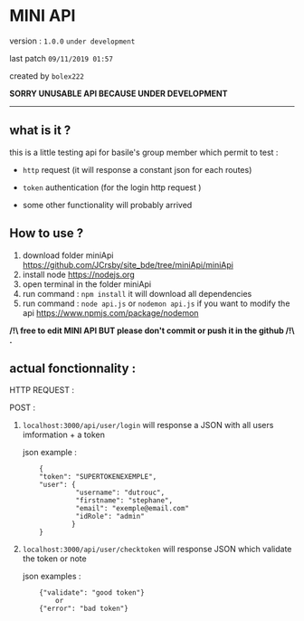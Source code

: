 **MINI API** 
===
version : ```1.0.0``` ```under development```

last patch ```09/11/2019 01:57```

created by ```bolex222```

**SORRY UNUSABLE API BECAUSE UNDER DEVELOPMENT**

---

what is it ?
---

this is a little testing api for basile's group member which permit to test :

- ```http``` request (it will response a constant json for each routes)

- ```token``` authentication (for the login http request )

- some other functionality will probably arrived

How to use ?
---
1. download folder miniApi https://github.com/JCrsby/site_bde/tree/miniApi/miniApi 
2. install node https://nodejs.org
3. open terminal in the folder miniApi
4. run command : ```npm install``` it will download all dependencies
5. run command : ```node api.js``` or ```nodemon api.js``` if you want to modify the api https://www.npmjs.com/package/nodemon

**/!\ free to edit MINI API  BUT please don't commit or push it in the github /!\ .** 








actual fonctionnality : 
---

HTTP REQUEST : 


POST : 
1.  ```localhost:3000/api/user/login``` 
    will response a JSON with all users imformation + a token
    
    json example : 
    ```
        {
        "token": "SUPERTOKENEXEMPLE",
        "user": {
                 "username": "dutrouc",
                 "firstname": "stephane",
                 "email": "exemple@email.com"
                 "idRole": "admin"
                }
        }
    ```
2. ````localhost:3000/api/user/checktoken```` will response JSON which validate the token or note 

    json examples : 
    ```
        {"validate": "good token"}
            or
        {"error": "bad token"}
    ```
   
   
